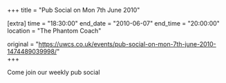 +++
title = "Pub Social on Mon 7th June 2010"

[extra]
time = "18:30:00"
end_date = "2010-06-07"
end_time = "20:00:00"
location = "The Phantom Coach"

original = "https://uwcs.co.uk/events/pub-social-on-mon-7th-june-2010-1474489039998/"    
+++

Come join our weekly pub social

